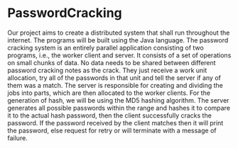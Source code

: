 # PasswordCracking
Our project aims to create a distributed system that shall run throughout the internet. The programs will be built using the Java language. The password cracking system is an entirely parallel application consisting of two programs, i.e., the worker client and server. It consists of a set of operations on small chunks of data. No data needs to be shared between different password cracking notes as the crack. They just receive a work unit allocation, try all of the passwords in that unit and tell the server if any of them was a match. The server is responsible for creating and dividing the jobs into parts, which are then allocated to the worker clients.
For the generation of hash, we will be using the MD5 hashing algorithm. The server generates all possible passwords within the range and hashes it to compare it to the actual hash password, then the client successfully cracks the password. If the password received by the client matches then it will print the password, else request for retry or will terminate with a message of failure.
